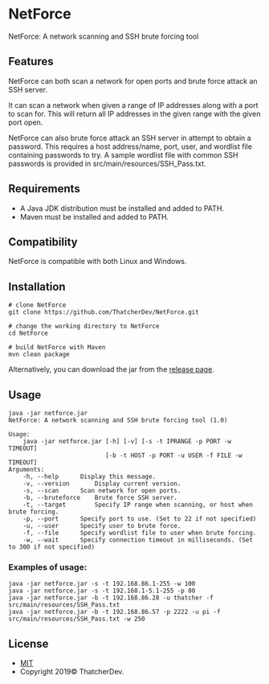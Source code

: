 # NetForce
NetForce: A network scanning and SSH brute forcing tool 

## Features
NetForce can both scan a network for open ports and brute force attack an SSH server. 

It can scan a network when given a range of IP addresses along with a port to scan for. 
This will return all IP addresses in the given range with the given port open.

NetForce can also brute force attack an SSH server in attempt to obtain a password.
This requires a host address/name, port, user, and wordlist file containing passwords to try.
A sample wordlist file with common SSH passwords is provided in src/main/resources/SSH_Pass.txt.

## Requirements
- A Java JDK distribution must be installed and added to PATH.
- Maven must be installed and added to PATH.

## Compatibility
NetForce is compatible with both Linux and Windows.

## Installation
```
# clone NetForce
git clone https://github.com/ThatcherDev/NetForce.git

# change the working directory to NetForce 
cd NetForce

# build NetForce with Maven
mvn clean package
```

Alternatively, you can download the jar from the [release page](https://github.com/ThatcherDev/NetForce/releases).

## Usage
```
java -jar netforce.jar
NetForce: A network scanning and SSH brute forcing tool (1.0)

Usage:
	java -jar netforce.jar [-h] [-v] [-s -t IPRANGE -p PORT -w TIMEOUT]
			       		   [-b -t HOST -p PORT -u USER -f FILE -w TIMEOUT]
Arguments:
	-h, --help		Display this message.
	-v, --version		Display current version.
	-s, --scan		Scan network for open ports.
	-b, --bruteforce	Brute force SSH server.
	-t, --target		Specify IP range when scanning, or host when brute forcing.
	-p, --port		Specify port to use. (Set to 22 if not specified)
	-u, --user		Specify user to brute force.
	-f, --file		Specify wordlist file to user when brute forcing.
	-w, --wait		Specify connection timeout in milliseconds. (Set to 300 if not specified)
```
### Examples of usage:
```
java -jar netforce.jar -s -t 192.168.86.1-255 -w 100
java -jar netforce.jar -s -t 192.168.1-5.1-255 -p 80
java -jar netforce.jar -b -t 192.168.86.28 -u thatcher -f src/main/resources/SSH_Pass.txt
java -jar netforce.jar -b -t 192.168.86.57 -p 2222 -u pi -f src/main/resources/SSH_Pass.txt -w 250
```

## License
- [MIT](https://choosealicense.com/licenses/mit/)
- Copyright 2019© ThatcherDev.
